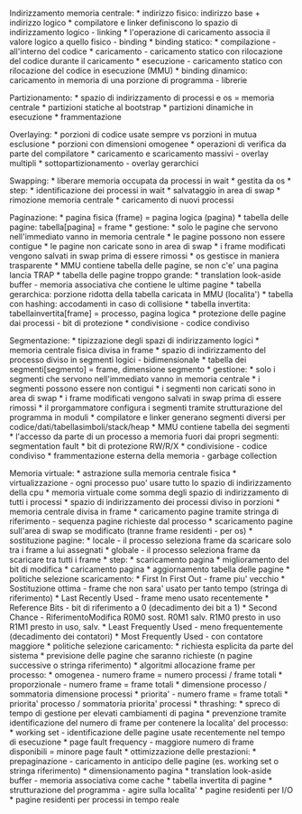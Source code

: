 Indirizzamento memoria centrale:
    * indirizzo fisico: indirizzo base + indirizzo logico
    * compilatore e linker definiscono lo spazio di indirizzamento logico - linking
    * l'operazione di caricamento associa il valore logico a quello fisico - binding
      *  binding statico:
         *  compilazione - all'interno del codice
         *  caricamento - caricamento statico con rilocazione del codice durante il caricamento
         *  esecuzione - caricamento statico con rilocazione del codice in esecuzione (MMU)
      *  binding dinamico: caricamento in memoria di una porzione di programma - librerie

Partizionamento:
    * spazio di indirizzamento di processi e os =  memoria centrale
    * partizioni statiche al bootstrap
    * partizioni dinamiche in esecuzione
    * frammentazione

Overlaying:
    * porzioni di codice usate sempre vs porzioni in mutua esclusione
    * porzioni con dimensioni omogenee 
    * operazioni di verifica da parte del compilatore
    * caricamento e scaricamento massivi - overlay multipli
    * sottopartizionamento - overlay gerarchici

Swapping:
    * liberare memoria occupata da processi in wait
    * gestita da os
    * step:
      * identificazione dei processi in wait
      * salvataggio in area di swap
      * rimozione memoria centrale
      * caricamento di nuovi processi

Paginazione:
    * pagina fisica (frame) = pagina logica (pagina)
    * tabella delle pagine: tabella[pagina] = frame
    * gestione:
      * solo le pagine che servono nell'immediato vanno in memoria centrale
      * le pagine possono non essere contigue
      * le pagine non caricate sono in area di swap
      * i frame modificati vengono salvati in swap prima di essere rimossi
    * os gestisce in maniera trasparente
    * MMU contiene tabella delle pagine, se non c'e' una pagina lancia TRAP
    * tabella delle pagine troppo grande:
      * translation look-aside buffer - memoria associativa che contiene le ultime pagine
      * tabella gerarchica: porzione ridotta della tabella caricata in MMU (localita')
      * tabella con hashing: accodamenti in caso di collisione
      * tabella invertita: tabellainvertita[frame] = processo, pagina logica
    * protezione delle pagine dai processi - bit di protezione
    * condivisione - codice condiviso

Segmentazione:
    * tipizzazione degli spazi di indirizzamento logici
    * memoria centrale fisica divisa in frame
    * spazio di indirizzamento del processo diviso in segmenti logici - bidimensionale
    * tabella dei segmenti[segmento] = frame, dimensione segmento
    * gestione:
      * solo i segmenti che servono nell'immediato vanno in memoria centrale
      * i segmenti possono essere non contigui
      * i segmenti non caricati sono in area di swap
      * i frame modificati vengono salvati in swap prima di essere rimossi
    * il prorgammatore configura i segmenti tramite strutturazione del programma in moduli
    * compilatore e linker generano segmenti diversi per codice/dati/tabellasimboli/stack/heap
    * MMU contiene tabella dei segmenti
    * l'accesso da parte di un processo a memoria fuori dai propri segmenti: segmentation fault
    * bit di protezione RW/R/X
    * condivisione - codice condiviso
    * frammentazione esterna della memoria - garbage collection

Memoria virtuale:
    * astrazione sulla memoria centrale fisica
    * virtualizzazione - ogni processo puo' usare tutto lo spazio di indirizzamento della cpu
    * memoria virtuale come somma degli spazio di indirizzamento di tutti i processi
    * spazio di indirizzamento dei processi diviso in porzioni
    * memoria centrale divisa in frame
    * caricamento pagine tramite stringa di riferimento - sequenza pagine richieste dal processo
    * scaricamento pagine sull'area di swap se modificato (tranne frame residenti - per os)
    * sostituzione pagine:
      * locale - il processo seleziona frame da scaricare solo tra i frame a lui assegnati
      * globale - il processo seleziona frame da scaricare tra tutti i frame
      * step:
        * scaricamento pagina
        * miglioramento del bit di modifica
        * caricamento pagina
        * aggiornamento tabella delle pagine
    * politiche selezione scaricamento:
      * First In First Out - frame piu' vecchio
      * Sostituzione ottima - frame che non sara' usato per tanto tempo (stringa di riferimento)
      * Last Recently Used - frame meno usato recentemente
      * Reference Bits - bit di riferimento a 0 (decadimento dei bit a 1)
      * Second Chance - RiferimentoModifica R0M0 sost. R0M1 salv. R1M0 presto in uso R1M1 presto in uso, salv.
      * Least Frequently Used - meno frequentemente (decadimento dei contatori)
      * Most Frequently Used -  con contatore maggiore
    * politiche selezione caricamento:
      * richiesta esplicita da parte del sistema
      * previsione delle pagine che saranno richieste (n pagine successive o stringa riferimento)
    * algoritmi allocazione frame per processo:
      * omogenea - numero frame = numero processi / frame totali
      * proporzionale - numero frame = frame totali * dimensione processo / sommatoria dimensione processi
      * priorita' - numero frame = frame totali * priorita' processo / sommatoria priorita' processi
    * thrashing:
      * spreco di tempo di gestione per elevati cambiamenti di pagina
      * prevenzione tramite identificazione del numero di frame per contenere la localita' del processo:
        * working set - identificazione delle pagine usate recentemente nel tempo di esecuzione
        * page fault frequency - maggiore numero di frame disponibili = minore page fault
      * ottimizzazione delle prestazioni:
        * prepaginazione - caricamento in anticipo delle pagine (es. working set o stringa riferimento)
        * dimensionamento pagina 
        * translation look-aside buffer - memoria associativa come cache
        * tabella invertita di pagine 
        * strutturazione del programma - agire sulla localita'
        * pagine residenti per I/O
        * pagine residenti per processi in tempo reale